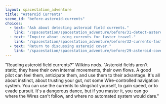 ```yaml
---
layout: spacestation_adventure
title: "Asteroid Currents"
scene_id: "before-asteroid-currents"
choices:
  - text: "Ask about detecting asteroid field currents."
    link: "/spacestation/spacestation_adventure/before/31-detect-asteroid-currents"
  - text: "Inquire about using currents for faster travel."
    link: "/spacestation/spacestation_adventure/before/32-currents-faster-travel"
  - text: "Return to discussing asteroid cover."
    link: "/spacestation/spacestation_adventure/before/29-asteroid-cover"
---
```


"Reading asteroid field currents?" Wilkins nods. "Asteroid fields aren't static; they have their own internal movements, their own flows. A good pilot can feel them, anticipate them, and use them to their advantage. It's all about instinct, about trusting your gut, not some Wire-controlled navigation system. You can use the currents to slingshot yourself, to gain speed, or to evade pursuit. It's a dangerous dance, but if you master it, you can go where the Wires can't follow, and where no automated system would dare."

